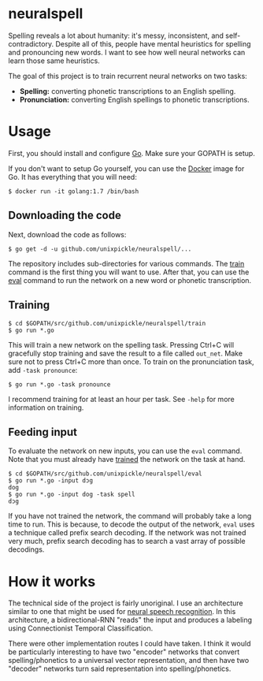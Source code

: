 # neuralspell

Spelling reveals a lot about humanity: it's messy, inconsistent, and self-contradictory. Despite all of this, people have mental heuristics for spelling and pronouncing new words. I want to see how well neural networks can learn those same heuristics.

The goal of this project is to train recurrent neural networks on two tasks:

 * **Spelling:** converting phonetic transcriptions to an English spelling.
 * **Pronunciation:** converting English spellings to phonetic transcriptions.

# Usage

First, you should install and configure [Go](https://golang.org/doc/install). Make sure your GOPATH is setup.

If you don't want to setup Go yourself, you can use the [Docker](https://www.docker.com) image for Go. It has everything that you will need:

```
$ docker run -it golang:1.7 /bin/bash
```

## Downloading the code

Next, download the code as follows:

```
$ go get -d -u github.com/unixpickle/neuralspell/...
```

The repository includes sub-directories for various commands. The [train](#Training) command is the first thing you will want to use. After that, you can use the [eval](#Feeding-input) command to run the network on a new word or phonetic transcription.

## Training

```
$ cd $GOPATH/src/github.com/unixpickle/neuralspell/train
$ go run *.go
```

This will train a new network on the spelling task. Pressing Ctrl+C will gracefully stop training and save the result to a file called `out_net`. Make sure not to press Ctrl+C more than once. To train on the pronunciation task, add `-task pronounce`:

```
$ go run *.go -task pronounce
```

I recommend training for at least an hour per task. See `-help` for more information on training.

## Feeding input

To evaluate the network on new inputs, you can use the `eval` command. Note that you must already have [trained](#Training) the network on the task at hand.

```
$ cd $GOPATH/src/github.com/unixpickle/neuralspell/eval
$ go run *.go -input dɔg
dog
$ go run *.go -input dog -task spell
dɔg
```

If you have not trained the network, the command will probably take a long time to run. This is because, to decode the output of the network, `eval` uses a technique called prefix search decoding. If the network was not trained very much, prefix search decoding has to search a vast array of possible decodings.

# How it works

The technical side of the project is fairly unoriginal. I use an architecture similar to one that might be used for [neural speech recognition](http://www.cs.toronto.edu/~graves/icml_2006.pdf). In this architecture, a bidirectional-RNN "reads" the input and produces a labeling using Connectionist Temporal Classification.

There were other implementation routes I could have taken. I think it would be particularly interesting to have two "encoder" networks that convert spelling/phonetics to a universal vector representation, and then have two "decoder" networks turn said representation into spelling/phonetics.
